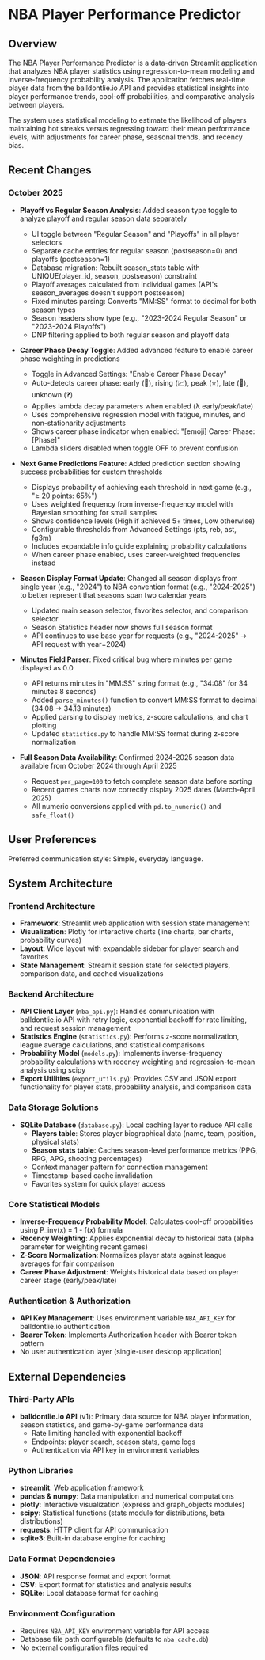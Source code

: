 # NBA Player Performance Predictor

## Overview

The NBA Player Performance Predictor is a data-driven Streamlit application that analyzes NBA player statistics using regression-to-mean modeling and inverse-frequency probability analysis. The application fetches real-time player data from the balldontlie.io API and provides statistical insights into player performance trends, cool-off probabilities, and comparative analysis between players.

The system uses statistical modeling to estimate the likelihood of players maintaining hot streaks versus regressing toward their mean performance levels, with adjustments for career phase, seasonal trends, and recency bias.

## Recent Changes

### October 2025
- **Playoff vs Regular Season Analysis**: Added season type toggle to analyze playoff and regular season data separately
  - UI toggle between "Regular Season" and "Playoffs" in all player selectors
  - Separate cache entries for regular season (postseason=0) and playoffs (postseason=1)
  - Database migration: Rebuilt season_stats table with UNIQUE(player_id, season, postseason) constraint
  - Playoff averages calculated from individual games (API's season_averages doesn't support postseason)
  - Fixed minutes parsing: Converts "MM:SS" format to decimal for both season types
  - Season headers show type (e.g., "2023-2024 Regular Season" or "2023-2024 Playoffs")
  - DNP filtering applied to both regular season and playoff data

- **Career Phase Decay Toggle**: Added advanced feature to enable career phase weighting in predictions
  - Toggle in Advanced Settings: "Enable Career Phase Decay"
  - Auto-detects career phase: early (🌱), rising (📈), peak (⭐), late (🌅), unknown (❓)
  - Applies lambda decay parameters when enabled (λ early/peak/late)
  - Uses comprehensive regression model with fatigue, minutes, and non-stationarity adjustments
  - Shows career phase indicator when enabled: "[emoji] Career Phase: [Phase]"
  - Lambda sliders disabled when toggle OFF to prevent confusion

- **Next Game Predictions Feature**: Added prediction section showing success probabilities for custom thresholds
  - Displays probability of achieving each threshold in next game (e.g., "≥ 20 points: 65%")
  - Uses weighted frequency from inverse-frequency model with Bayesian smoothing for small samples
  - Shows confidence levels (High if achieved 5+ times, Low otherwise)
  - Configurable thresholds from Advanced Settings (pts, reb, ast, fg3m)
  - Includes expandable info guide explaining probability calculations
  - When career phase enabled, uses career-weighted frequencies instead

- **Season Display Format Update**: Changed all season displays from single year (e.g., "2024") to NBA convention format (e.g., "2024-2025") to better represent that seasons span two calendar years
  - Updated main season selector, favorites selector, and comparison selector
  - Season Statistics header now shows full season format
  - API continues to use base year for requests (e.g., "2024-2025" → API request with year=2024)
  
- **Minutes Field Parser**: Fixed critical bug where minutes per game displayed as 0.0
  - API returns minutes in "MM:SS" string format (e.g., "34:08" for 34 minutes 8 seconds)
  - Added `parse_minutes()` function to convert MM:SS format to decimal (34.08 → 34.13 minutes)
  - Applied parsing to display metrics, z-score calculations, and chart plotting
  - Updated `statistics.py` to handle MM:SS format during z-score normalization
  
- **Full Season Data Availability**: Confirmed 2024-2025 season data available from October 2024 through April 2025
  - Request `per_page=100` to fetch complete season data before sorting
  - Recent games charts now correctly display 2025 dates (March-April 2025)
  - All numeric conversions applied with `pd.to_numeric()` and `safe_float()`

## User Preferences

Preferred communication style: Simple, everyday language.

## System Architecture

### Frontend Architecture
- **Framework**: Streamlit web application with session state management
- **Visualization**: Plotly for interactive charts (line charts, bar charts, probability curves)
- **Layout**: Wide layout with expandable sidebar for player search and favorites
- **State Management**: Streamlit session state for selected players, comparison data, and cached visualizations

### Backend Architecture
- **API Client Layer** (`nba_api.py`): Handles communication with balldontlie.io API with retry logic, exponential backoff for rate limiting, and request session management
- **Statistics Engine** (`statistics.py`): Performs z-score normalization, league average calculations, and statistical comparisons
- **Probability Model** (`models.py`): Implements inverse-frequency probability calculations with recency weighting and regression-to-mean analysis using scipy
- **Export Utilities** (`export_utils.py`): Provides CSV and JSON export functionality for player stats, probability analysis, and comparison data

### Data Storage Solutions
- **SQLite Database** (`database.py`): Local caching layer to reduce API calls
  - **Players table**: Stores player biographical data (name, team, position, physical stats)
  - **Season stats table**: Caches season-level performance metrics (PPG, RPG, APG, shooting percentages)
  - Context manager pattern for connection management
  - Timestamp-based cache invalidation
  - Favorites system for quick player access

### Core Statistical Models
- **Inverse-Frequency Probability Model**: Calculates cool-off probabilities using P_inv(x) = 1 - f(x) formula
- **Recency Weighting**: Applies exponential decay to historical data (alpha parameter for weighting recent games)
- **Z-Score Normalization**: Normalizes player stats against league averages for fair comparison
- **Career Phase Adjustment**: Weights historical data based on player career stage (early/peak/late)

### Authentication & Authorization
- **API Key Management**: Uses environment variable `NBA_API_KEY` for balldontlie.io authentication
- **Bearer Token**: Implements Authorization header with Bearer token pattern
- No user authentication layer (single-user desktop application)

## External Dependencies

### Third-Party APIs
- **balldontlie.io API** (v1): Primary data source for NBA player information, season statistics, and game-by-game performance data
  - Rate limiting handled with exponential backoff
  - Endpoints: player search, season stats, game logs
  - Authentication via API key in environment variables

### Python Libraries
- **streamlit**: Web application framework
- **pandas & numpy**: Data manipulation and numerical computations
- **plotly**: Interactive visualization (express and graph_objects modules)
- **scipy**: Statistical functions (stats module for distributions, beta distributions)
- **requests**: HTTP client for API communication
- **sqlite3**: Built-in database engine for caching

### Data Format Dependencies
- **JSON**: API response format and export format
- **CSV**: Export format for statistics and analysis results
- **SQLite**: Local database format for caching

### Environment Configuration
- Requires `NBA_API_KEY` environment variable for API access
- Database file path configurable (defaults to `nba_cache.db`)
- No external configuration files required